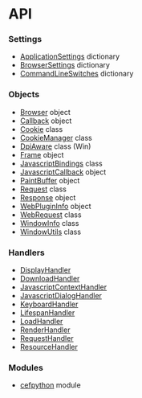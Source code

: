 # API

<!-- START doctoc -->
<!-- END doctoc -->

### Settings

 * [ApplicationSettings](settings/ApplicationSettings.md) dictionary
 * [BrowserSettings](settings/BrowserSettings.md) dictionary
 * [CommandLineSwitches](settings/CommandLineSwitches.md) dictionary

### Objects

 * [Browser](objects/Browser.md) object
 * [Callback](objects/Callback.md) object
 * [Cookie](objects/Cookie.md) class
 * [CookieManager](objects/CookieManager.md) class
 * [DpiAware](objects/DpiAware.md) class (Win)
 * [Frame](objects/Frame.md) object
 * [JavascriptBindings](objects/JavascriptBindings.md) class
 * [JavascriptCallback](objects/JavascriptCallback.md) object
 * [PaintBuffer](objects/PaintBuffer.md) object
 * [Request](objects/Request.md) class
 * [Response](objects/Response.md) object
 * [WebPluginInfo](objects/WebPluginInfo.md) object
 * [WebRequest](objects/WebRequest.md) class
 * [WindowInfo](objects/WindowInfo.md) class
 * [WindowUtils](objects/WindowUtils.md) class

### Handlers

 * [DisplayHandler](handlers/DisplayHandler.md)
 * [DownloadHandler](handlers/DownloadHandler.md)
 * [JavascriptContextHandler](handlers/JavascriptContextHandler.md)
 * [JavascriptDialogHandler](handlers/JavascriptDialogHandler.md)
 * [KeyboardHandler](handlers/KeyboardHandler.md)
 * [LifespanHandler](handlers/LifespanHandler.md)
 * [LoadHandler](handlers/LoadHandler.md)
 * [RenderHandler](handlers/RenderHandler.md)
 * [RequestHandler](handlers/RequestHandler.md)
 * [ResourceHandler](handlers/ResourceHandler.md)

### Modules

 * [cefpython](modules/cefpython.md) module
